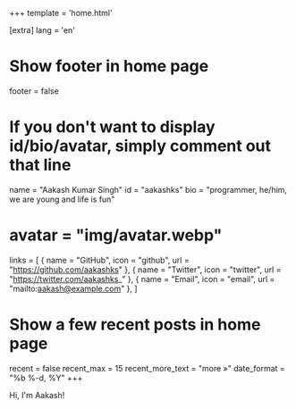 +++
template = 'home.html'

[extra]
lang = 'en'

# Show footer in home page
footer = false

# If you don't want to display id/bio/avatar, simply comment out that line
name = "Aakash Kumar Singh"
id = "aakashks"
bio = "programmer, he/him, we are young and life is fun"
# avatar = "img/avatar.webp"
links = [
    { name = "GitHub", icon = "github", url = "https://github.com/aakashks" },
    { name = "Twitter", icon = "twitter", url = "https://twitter.com/aakashks_" },
    { name = "Email", icon = "email", url = "mailto:aakash@example.com" },
]

# Show a few recent posts in home page
recent = false
recent_max = 15
recent_more_text = "more »"
date_format = "%b %-d, %Y"
+++

Hi, I'm Aakash!
